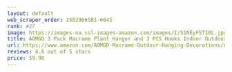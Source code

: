 ```yaml
---
layout: default 
﻿web_scraper_order: 1582906581-6045
rank: #27
image: https://images-na.ssl-images-amazon.com/images/I/51NEyF5TI0L.jpg
title: AOMGD 3 Pack Macrame Plant Hanger and 3 PCS Hooks Indoor Outdoor Hanging Plant Holder…
url: https://www.amazon.com/AOMGD-Macrame-Outdoor-Hanging-Decorations/dp/B07BQZ8S7V/ref=zg_mw_lawn-garden_27?_encoding=UTF8&psc=1&refRID=76Z90TQYXV7BQTWF8V4S
reviews: 4.6 out of 5 stars
price: $9.98 
---
```

